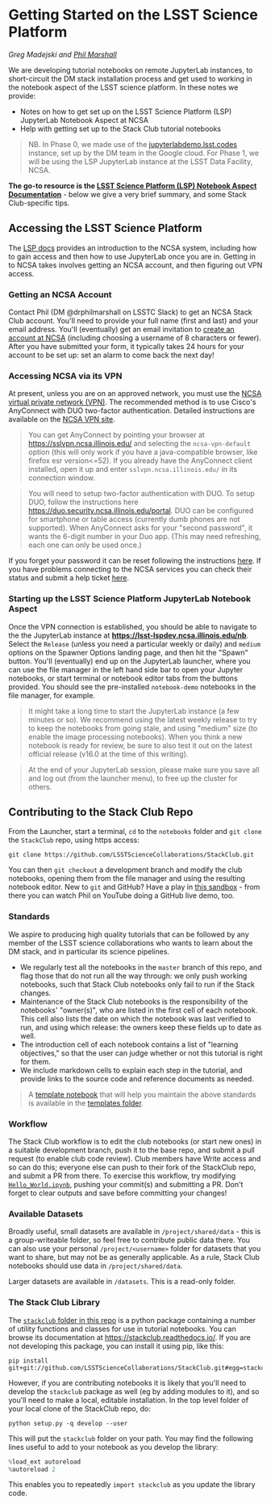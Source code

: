 # Getting Started on the LSST Science Platform

_Greg Madejski and [Phil Marshall](https://github.com/LSSTScienceCollaborations/StackClub/issues/new?body=@drphilmarshall)_

We are developing tutorial notebooks on remote JupyterLab instances, to short-circuit the DM stack installation process and get used to working in the
notebook aspect of the LSST science platform. In these notes we provide:
* Notes on how to get set up on the LSST Science Platform (LSP) JupyterLab Notebook Aspect at NCSA
* Help with getting set up to the Stack Club tutorial notebooks

> NB. In Phase 0, we made use of the [jupyterlabdemo.lsst.codes](https://jupyterlabdemo.lsst.codes/user/madejski/lab?redirects=1)
instance, set up by the DM team in the Google cloud. For Phase 1, we will be using the LSP JupyterLab instance at the LSST Data Facility, NCSA.

**The go-to resource is the [LSST Science Platform (LSP) Notebook Aspect Documentation](https://nb.lsst.io/)** - below we give a very brief summary, and some Stack Club-specific tips.

## Accessing the LSST Science Platform
The [LSP docs](https://nb.lsst.io/) provides an introduction to the NCSA system, including how to gain access and then how to use JupyterLab once you are in.
Getting in to NCSA takes involves getting an NCSA account, and then figuring out VPN access.

### Getting an NCSA Account
Contact Phil (DM @drphilmarshall on LSSTC Slack) to get an NCSA Stack Club account. You'll need to provide your full name (first and last) and your email address. You'll (eventually) get an email invitation to [create an account at NCSA](https://identity.ncsa.illinois.edu/) (including choosing a username of 8 characters or fewer). After you have submitted your form, it typically takes 24 hours for your account to be set up: set an alarm to come back the next day!

### Accessing NCSA via its VPN
At present, unless you are on an approved network, you must use the [NCSA virtual private network (VPN)](https://wiki.ncsa.illinois.edu/display/cybersec/Virtual+Private+Network+%28VPN%29+Service).
The recommended method is to use Cisco's AnyConnect with DUO two-factor authentication. Detailed instructions are available on the [NCSA VPN site](https://wiki.ncsa.illinois.edu/display/cybersec/Virtual+Private+Network+%28VPN%29+Service#VirtualPrivateNetwork(VPN)Service-UsingtheCiscoAnyConnectVPNClient(Required)).

> You can get AnyConnect by pointing your browser at https://sslvpn.ncsa.illinois.edu/ and selecting the `ncsa-vpn-default` option (this will only work if you have a java-compatible browser, like firefox esr version<=52). If you already have the AnyConnect client installed, open it up and enter `sslvpn.ncsa.illinois.edu/` in its connection window.

> You will need to setup two-factor authentication with DUO. To setup DUO, follow the instructions here https://duo.security.ncsa.illinois.edu/portal. DUO can be configured for smartphone or table access (currently dumb phones are not supported). When AnyConnect asks for your "second password", it wants the 6-digit number in your Duo app. (This may need refreshing, each one can only be used once.)

If you forget your password it can be reset following the instructions [here](https://developer.lsst.io/services/lsst-dev.html?highlight=reset#lsst-dev-password). If you have problems connecting to the NCSA services you can check their status and submit a help ticket [here](https://confluence.lsstcorp.org/display/DM/LSST+Service+Status+page).

### Starting up the LSST Science Platform JupyterLab Notebook Aspect
Once the VPN connection is established, you should be able to navigate to the the JupyterLab instance at **https://lsst-lspdev.ncsa.illinois.edu/nb**. Select the `Release` (unless you need a particular weekly or daily) and `medium` options on the Spawner Options landing page, and then hit the "Spawn" button. You'll (eventually) end up on the JupyterLab launcher, where you can use the file manager in the left hand side bar to open your Jupyter notebooks, or start terminal or notebook editor tabs from the buttons provided.  You should see the pre-installed `notebook-demo`  notebooks in the file manager, for example.

> It might take a long time to start the JupyterLab instance (a few minutes or so).  We recommend using the latest weekly release to try to keep the notebooks from going stale, and using "medium" size (to enable the image processing notebooks). When you think a new notebook is ready for review, be sure to also test it out on the latest official release (v16.0 at the time of this writing).

> At the end of your JupyterLab session, please make sure you save all and log out (from the launcher menu), to free up the cluster for others.


## Contributing to the Stack Club Repo
From the Launcher, start a terminal, `cd` to the `notebooks` folder and `git clone` the `StackClub` repo, using https access:
```
git clone https://github.com/LSSTScienceCollaborations/StackClub.git
```
You can then `git checkout` a development branch and modify the club notebooks, opening them from the file manager and using the resulting notebook editor. New to `git` and GitHub? Have a play in [this sandbox](https://github.com/drphilmarshall/GettingStarted) - from there you can watch Phil on YouTube doing a GitHub live demo, too.

### Standards
We aspire to producing high quality tutorials that can be followed by any member of the LSST science collaborations who wants to learn about the DM stack, and in particular its science pipelines. 
* We regularly test all the notebooks in the `master` branch of this repo, and flag those that do not run all the way through: we only push working notebooks, such that Stack Club notebooks only fail to run if the Stack changes.
* Maintenance of the Stack Club notebooks is the responsibility of the notebooks' "owner(s)", who are listed in the first cell of each notebook. This cell also lists the date on which the notebook was last verified to run, and using which release: the owners keep these fields up to date as well.
* The introduction cell of each notebook contains a list of "learning objectives," so that the user can judge whether or not this tutorial is right for them.
* We include markdown cells to explain each step in the tutorial, and provide links to the source code and reference documents as needed.

> A [template notebook](templates/template_Notebook.ipynb) that will help you maintain the above standards is available in the [templates folder](templates).

### Workflow
The Stack Club workflow is to edit the club notebooks (or start new ones) in a suitable development branch, push it to the base repo, and submit a pull request (to enable club code review). Club members have Write access and so can do this; everyone else can push to their fork of the StackClub repo, and submit a PR from there. To exercise this workflow, try modifying  [`Hello_World.ipynb`](https://github.com/LSSTScienceCollaborations/StackClub/blob/master/notebooks/Hello_World.ipynb), pushing your commit(s) and submitting a PR. Don't forget to clear outputs and save before committing your changes!
 

### Available Datasets
Broadly useful, small datasets are available in `/project/shared/data`  - this is a group-writeable folder, so feel free to contribute public data there. You can also use your personal `/project/<username>` folder for datasets that you want to share, but may not be as generally applicable. As a rule, Stack Club notebooks should use data in `/project/shared/data`.

Larger datasets are available in `/datasets`. This is a read-only folder.

### The Stack Club Library
The [`stackclub` folder in this repo](../stackclub) is a python package containing a number of utility functions and classes for use in tutorial notebooks. You can browse its documentation at https://stackclub.readthedocs.io/.  If you are not developing this package, you can install it using pip, like this:
```
pip install git+git://github.com/LSSTScienceCollaborations/StackClub.git#egg=stackclub
```
However, if you are contributing notebooks it is likely that you'll need to develop the  `stackclub` package as well 
(eg by adding modules to it), and so you'll need to make a local, editable installation. In the top level folder of your local clone of the StackClub repo, do:
```
python setup.py -q develop --user
```
This will put the `stackclub` folder on your path. You may find the following lines useful to add to your notebook as you develop the library:
```python
%load_ext autoreload
%autoreload 2
```
This enables you to repeatedly `import stackclub` as you update the library code.
